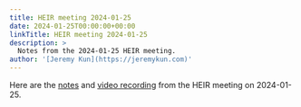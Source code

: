 ```yaml
---
title: HEIR meeting 2024-01-25
date: 2024-01-25T00:00:00+00:00
linkTitle: HEIR meeting 2024-01-25
description: >
  Notes from the 2024-01-25 HEIR meeting.
author: '[Jeremy Kun](https://jeremykun.com)'
---
```


Here are the
[notes](https://docs.google.com/document/d/1yrkAVR_348vT3SD7apb9QDoFIgz0bjHn-SzT2GOacfs/edit?usp=sharing)
and
[video recording](https://drive.google.com/file/d/11JTfRy_3LvHjJQe0nJuqe8WGa8F9oHu1/view?usp=sharing)
from the HEIR meeting on 2024-01-25.
